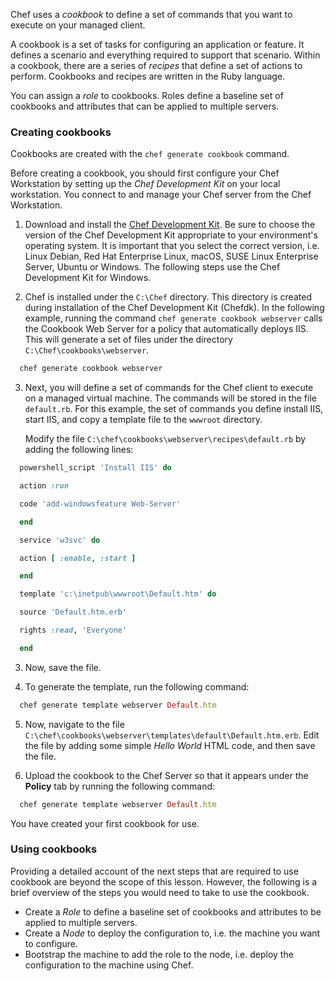 Chef uses a *cookbook* to define a set of commands that you want to execute on your managed client.

A cookbook is a set of tasks for configuring an application or feature. It defines a scenario and everything required to support that scenario. Within a cookbook, there are a series of *recipes* that define a set of actions to perform. Cookbooks and recipes are written in the Ruby language.

You can assign a *role* to cookbooks. Roles define a baseline set of cookbooks and attributes that can be applied to multiple servers.

### Creating cookbooks

Cookbooks are created with the `chef generate cookbook` command.

Before creating a cookbook, you should first configure your Chef Workstation by setting up the *Chef Development Kit* on your local workstation. You connect to and manage your Chef server from the Chef Workstation.

1. Download and install the [Chef Development Kit](https://downloads.chef.io/chefdk). Be sure to choose the version of the Chef Development Kit appropriate to your environment's operating system. It is important that you select the correct version, i.e. Linux Debian, Red Hat Enterprise Linux, macOS, SUSE Linux Enterprise Server, Ubuntu or Windows. The following steps use the Chef Development Kit for Windows.

2. Chef is installed under the `C:\Chef` directory. This directory is created during installation of the Chef Development Kit (Chefdk). In the following example, running the command `chef generate cookbook webserver` calls the Cookbook Web Server for a policy that automatically deploys IIS. This will generate a set of files under the directory `C:\Chef\cookbooks\webserver`.

  ```ruby
    chef generate cookbook webserver
  ```

3. Next, you will define a set of commands for the Chef client to execute on a managed virtual machine. The commands will be stored in the file `default.rb`. For this example, the set of commands you define install IIS, start IIS, and copy a template file to the `wwwroot` directory.

    Modify the file `C:\chef\cookbooks\webserver\recipes\default.rb` by adding the following lines:

  ```ruby
    powershell_script 'Install IIS' do

    action :run

    code 'add-windowsfeature Web-Server'

    end

    service 'w3svc' do

    action [ :enable, :start ]

    end

    template 'c:\inetpub\wwwroot\Default.htm' do

    source 'Default.htm.erb'

    rights :read, 'Everyone'

    end
  ```

3. Now, save the file.

4. To generate the template, run the following command:

  ```ruby
    chef generate template webserver Default.htm
  ```

5. Now, navigate to the file `C:\chef\cookbooks\webserver\templates\default\Default.htm.erb`. Edit the file by adding some simple *Hello World* HTML code, and then save the file.

6. Upload the cookbook to the Chef Server so that it appears under the **Policy** tab by running the following command:

  ```ruby
    chef generate template webserver Default.htm
  ```

You have created your first cookbook for use.

### Using cookbooks

Providing a detailed account of the next steps that are required to use cookbook are beyond the scope of this lesson. However, the following is a brief overview of the steps you would need to take to use the cookbook.

- Create a *Role* to define a baseline set of cookbooks and attributes to be applied to multiple servers.
- Create a *Node* to deploy the configuration to, i.e. the machine you want to configure.
- Bootstrap the machine to add the role to the node, i.e. deploy the configuration to the machine using Chef.
